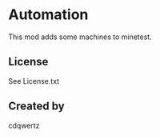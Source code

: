 # Automation
This mod adds some machines to minetest.

## License
See License.txt

## Created by
cdqwertz
